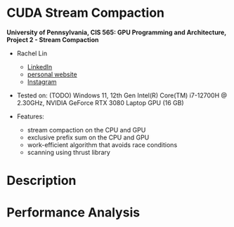CUDA Stream Compaction
======================

**University of Pennsylvania, CIS 565: GPU Programming and Architecture,
Project 2 - Stream Compaction**

* Rachel Lin

  * [LinkedIn](https://www.linkedin.com/in/rachel-lin-452834213/)
  * [personal website](https://www.artstation.com/rachellin4)
  * [Instagram](https://www.instagram.com/lotus_crescent/)

* Tested on: (TODO) Windows 11, 12th Gen Intel(R) Core(TM) i7-12700H @ 2.30GHz, NVIDIA GeForce RTX 3080 Laptop GPU (16 GB)

* Features:
  * stream compaction on the CPU and GPU
  * exclusive prefix sum on the CPU and GPU
  * work-efficient algorithm that avoids race conditions
  * scanning using thrust library

# Description


# Performance Analysis
